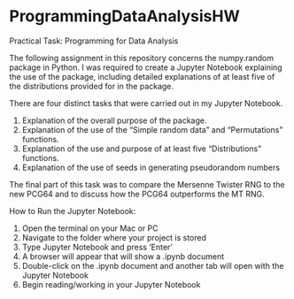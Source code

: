# ProgrammingDataAnalysisHW 

Practical Task: Programming for Data Analysis


The following assignment in this repository concerns the numpy.random package in Python. 
I was required to create a Jupyter Notebook explaining the use of the package, including detailed explanations of at least five of the distributions provided for in the package. 

There are four distinct tasks that were carried out in my Jupyter Notebook. 

1) Explanation of the overall purpose of the package. 
2) Explanation of the use of the “Simple random data” and “Permutations” functions. 
3) Explanation of the use and purpose of at least five “Distributions” functions. 
4) Explanation of the use of seeds in generating pseudorandom numbers

The final part of this task was to compare the Mersenne Twister RNG to the new PCG64 and to discuss how the PCG64 outperforms the MT RNG. 


How to Run the Jupyter Notebook:

1) Open the terminal on your Mac or PC
2) Navigate to the folder where your project is stored
3) Type Jupyter Notebook and press ‘Enter’
4) A browser will appear that will show a .ipynb document
5) Double-click on the .ipynb document and another tab will open with the Jupyter Notebook
6) Begin reading/working in your Jupyter Notebook